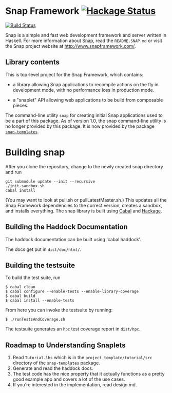 Snap Framework [![Hackage Status](https://img.shields.io/hackage/v/snap.svg)](https://hackage.haskell.org/package/snap)
==============

[![Build Status](https://travis-ci.org/snapframework/snap.svg?branch=master)](https://travis-ci.org/snapframework/snap)

Snap is a simple and fast web development framework and server written in
Haskell. For more information about Snap, read the `README.SNAP.md` or visit
the Snap project website at http://www.snapframework.com/.

## Library contents

This is top-level project for the Snap Framework, which contains:

  * a library allowing Snap applications to recompile actions on the
    fly in development mode, with no performance loss in production
    mode.

  * a "snaplet" API allowing web applications to be build from composable
    pieces.

The command-line utility `snap` for creating initial Snap applications used to
be a part of this package. As of version 1.0, the snap command-line utility is
no longer provided by this package.  It is now provided by the package
[`snap-templates`](https://github.com/snapframework/snap-templates).

Building snap
=============

After you clone the repository, change to the newly created snap directory and
run

    git submodule update --init --recursive
    ./init-sandbox.sh
    cabal install

(You may want to look at pull.sh or pullLatestMaster.sh.)
This updates all the Snap Framework dependencies to the correct version,
creates a sandbox, and installs everything.  The snap library is built using
[Cabal](http://www.haskell.org/cabal/) and
[Hackage](http://hackage.haskell.org/packages/hackage.html).

## Building the Haddock Documentation

The haddock documentation can be built using 'cabal haddock'.

The docs get put in `dist/doc/html/`.


## Building the testsuite

To build the test suite, run

    $ cabal clean
    $ cabal configure --enable-tests --enable-library-coverage
    $ cabal build
    $ cabal install --enable-tests

From here you can invoke the testsuite by running:

    $ ./runTestsAndCoverage.sh


The testsuite generates an `hpc` test coverage report in `dist/hpc`.


## Roadmap to Understanding Snaplets

1. Read `Tutorial.lhs` which is in the `project_template/tutorial/src` directory of the `snap-templates` package.
2. Generate and read the haddock docs.
3. The test code has the nice property that it actually functions as a pretty good example app and covers a lot of the use cases.
4. If you're interested in the implementation, read design.md.
